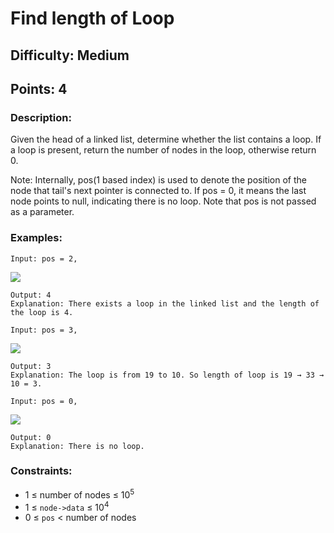 # Find length of Loop
## Difficulty: Medium
## Points: 4
### Description:
Given the head of a linked list, determine whether the list contains a loop. If a loop is present, return the number of nodes in the loop, otherwise return 0.

Note: Internally, pos(1 based index) is used to denote the position of the node that tail's next pointer is connected to. If pos = 0, it means the last node points to null, indicating there is no loop. Note that pos is not passed as a parameter.

### Examples:
```
Input: pos = 2,
```
<img src="https://media.geeksforgeeks.org/img-practice/prod/addEditProblem/904501/Web/Other/blobid0_1756186026.webp"><br>
```
Output: 4
Explanation: There exists a loop in the linked list and the length of the loop is 4.
```
```
Input: pos = 3,
```
<img src="https://media.geeksforgeeks.org/img-practice/prod/addEditProblem/904501/Web/Other/blobid0_1756128118.webp"><br>
```
Output: 3
Explanation: The loop is from 19 to 10. So length of loop is 19 → 33 → 10 = 3.
```
```
Input: pos = 0,
```
<img src="https://media.geeksforgeeks.org/img-practice/prod/addEditProblem/904501/Web/Other/blobid1_1756128178.webp"><br>
``` 
Output: 0
Explanation: There is no loop.
```

### Constraints:
- 1 ≤ number of nodes ≤ 10<sup>5</sup>
- 1 ≤ `node->data` ≤ 10<sup>4</sup>
- 0 ≤ `pos` < number of nodes
